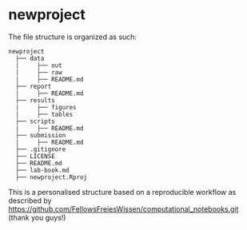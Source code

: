 # newproject

The file structure is organized as such:

``` text
newproject
  ├── data
  |     ├── out
  |     ├── raw
  |     ├── README.md
  ├── report
  |     ├── README.md
  ├── results
  |     ├── figures
  |     ├── tables
  ├── scripts
  |     ├── README.md
  ├── submission
  |     ├── README.md
  ├── .gitignore
  ├── LICENSE
  ├── README.md
  ├── lab-book.md
  ├── newproject.Rproj
```

This is a personalised structure based on a reproducible workflow as described by 
https://github.com/FellowsFreiesWissen/computational_notebooks.git (thank you guys!)

